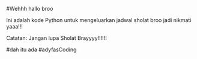 #Wehhh hallo broo 

Ini adalah kode Python untuk mengeluarkan jadwal sholat broo
jadi nikmati yaaa!!! 


Catatan: Jangan lupa Sholat Brayyyy!!!!!!

#dah itu ada 
#adyfasCoding
